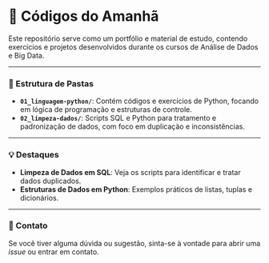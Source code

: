 # 🚀 Códigos do Amanhã

Este repositório serve como um portfólio e material de estudo, contendo exercícios e projetos desenvolvidos durante os cursos de Análise de Dados e Big Data.

---

### 📂 Estrutura de Pastas

* **`01_linguagem-python/`**: Contém códigos e exercícios de Python, focando em lógica de programação e estruturas de controle.
* **`02_limpeza-dados/`**: Scripts SQL e Python para tratamento e padronização de dados, com foco em duplicação e inconsistências.

---

### 💡 Destaques

- **Limpeza de Dados em SQL**: Veja os scripts para identificar e tratar dados duplicados.
- **Estruturas de Dados em Python**: Exemplos práticos de listas, tuplas e dicionários.

---

### 🔗 Contato

Se você tiver alguma dúvida ou sugestão, sinta-se à vontade para abrir uma *issue* ou entrar em contato.
